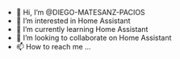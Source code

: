 - 👋 Hi, I’m @DIEGO-MATESANZ-PACIOS
- 👀 I’m interested in Home Assistant
- 🌱 I’m currently learning Home Assistant
- 💞️ I’m looking to collaborate on Home Assistant
- 📫 How to reach me ...

<!---
DIEGO-MATESANZ-PACIOS/DIEGO-MATESANZ-PACIOS is a ✨ special ✨ repository because its `README.md` (this file) appears on your GitHub profile.
You can click the Preview link to take a look at your changes.
--->
